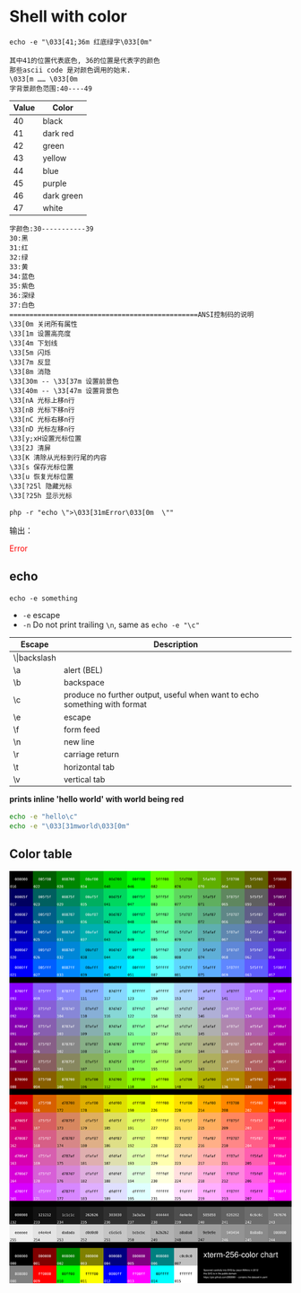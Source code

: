 # Shell with color

```text
echo -e "\033[41;36m 红底绿字\033[0m"

其中41的位置代表底色, 36的位置是代表字的颜色
那些ascii code 是对颜色调用的始末.
\033[m …… \033[0m
字背景颜色范围:40----49
```

Value| Color    |
--|--           |
40|black        |
41|dark red     |
42|green        |
43|yellow       |
44|blue         |
45|purple       |
46|dark green   |
47|white        |

```text
字颜色:30-----------39
30:黑
31:红
32:绿
33:黄
34:蓝色
35:紫色
36:深绿
37:白色
===============================================ANSI控制码的说明
\33[0m 关闭所有属性
\33[1m 设置高亮度
\33[4m 下划线
\33[5m 闪烁
\33[7m 反显
\33[8m 消隐
\33[30m -- \33[37m 设置前景色
\33[40m -- \33[47m 设置背景色
\33[nA 光标上移n行
\33[nB 光标下移n行
\33[nC 光标右移n行
\33[nD 光标左移n行
\33[y;xH设置光标位置
\33[2J 清屏
\33[K 清除从光标到行尾的内容
\33[s 保存光标位置
\33[u 恢复光标位置
\33[?25l 隐藏光标
\33[?25h 显示光标
```

```shell
php -r "echo \">\033[31mError\033[0m  \""
```

输出：

<font color="red">Error</font>

## echo

```shell
echo -e something
```

- `-e` escape
- `-n` Do not print trailing `\n`, same as `echo -e "\c"`

| Escape | Description |
|--|--|
| \\\|backslash
| \a|alert (BEL)
| \b| backspace
| \c|produce no further output, useful when want to echo something with format
| \e| escape
| \f| form feed
| \n| new line
| \r| carriage return
| \t| horizontal tab
| \v| vertical tab

**prints inline 'hello world' with world being red**

```bash
echo -e "hello\c"
echo -e "\033[31mworld\033[0m"
```

## Color table

![](./images/Shell-with-color.svg)